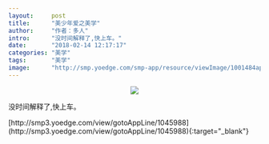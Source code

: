 ```yaml
---
layout:     post
title:      "美少年爱之美学"
author:     "作者：多人"
intro:      "没时间解释了,快上车。"
date:       "2018-02-14 12:17:17"
categories: "美学"
tags:       "美学"
image:      "http://smp.yoedge.com/smp-app/resource/viewImage/1001484appline.png"
---
```

<div style="text-align: center">
<p><img src="http://smp.yoedge.com/smp-app/resource/viewImage/1001484appline.png"/></p>
</div>
<p class="post-meta">
<span>没时间解释了,快上车。</span>
</p>
[http://smp3.yoedge.com/view/gotoAppLine/1045988](http://smp3.yoedge.com/view/gotoAppLine/1045988){:target="_blank"}


